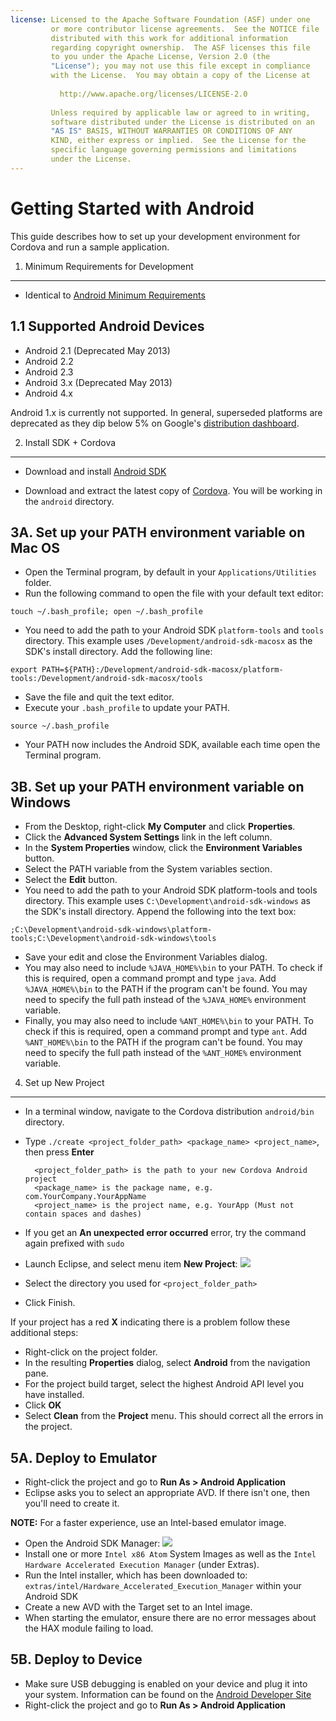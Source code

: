 ```yaml
---
license: Licensed to the Apache Software Foundation (ASF) under one
         or more contributor license agreements.  See the NOTICE file
         distributed with this work for additional information
         regarding copyright ownership.  The ASF licenses this file
         to you under the Apache License, Version 2.0 (the
         "License"); you may not use this file except in compliance
         with the License.  You may obtain a copy of the License at
         
           http://www.apache.org/licenses/LICENSE-2.0
         
         Unless required by applicable law or agreed to in writing,
         software distributed under the License is distributed on an
         "AS IS" BASIS, WITHOUT WARRANTIES OR CONDITIONS OF ANY
         KIND, either express or implied.  See the License for the
         specific language governing permissions and limitations
         under the License.
---
```


Getting Started with Android
============================

This guide describes how to set up your development environment for Cordova and run a sample application.

1. Minimum Requirements for Development
---------------
- Identical to [Android Minimum Requirements](http://developer.android.com/sdk/index.html)

1.1 Supported Android Devices
-------------------------------
- Android 2.1 (Deprecated May 2013)
- Android 2.2
- Android 2.3
- Android 3.x (Deprecated May 2013)
- Android 4.x

Android 1.x is currently not supported.  In general, superseded
platforms are deprecated as they dip below 5% on Google's
[distribution dashboard](http://developer.android.com/about/dashboards/index.html).

2. Install SDK + Cordova
------------------------

- Download and install [Android SDK](http://developer.android.com/sdk/index.html)

- Download and extract the latest copy of [Cordova](http://cordova.apache.org/#download). You will be working in the `android` directory.

3A. Set up your PATH environment variable on Mac OS
---------------------------------------

- Open the Terminal program, by default in your `Applications/Utilities` folder.
- Run the following command to open the file with your default text editor:

`touch ~/.bash_profile; open ~/.bash_profile`

- You need to add the path to your Android SDK `platform-tools` and `tools` directory. This example uses `/Development/android-sdk-macosx` as the SDK's install directory. Add the following line:

`export PATH=${PATH}:/Development/android-sdk-macosx/platform-tools:/Development/android-sdk-macosx/tools`

- Save the file and quit the text editor.
- Execute your `.bash_profile` to update your PATH.

`source ~/.bash_profile`

- Your PATH now includes the Android SDK, available each time open the Terminal program.

3B. Set up your PATH environment variable on Windows
---------------------------------------

- From the Desktop, right-click __My Computer__ and click __Properties__.
- Click the __Advanced System Settings__ link in the left column.
- In the __System Properties__ window, click the __Environment Variables__ button.
- Select the PATH variable from the System variables section.
- Select the __Edit__ button.
- You need to add the path to your Android SDK platform-tools and tools directory. This example uses `C:\Development\android-sdk-windows` as the SDK's install directory. Append the following into the text box:

`;C:\Development\android-sdk-windows\platform-tools;C:\Development\android-sdk-windows\tools`

- Save your edit and close the Environment Variables dialog.
- You may also need to include `%JAVA_HOME%\bin` to your PATH. To check if this is required, open a command prompt and type `java`. Add `%JAVA_HOME%\bin` to the PATH if the program can't be found. You may need to specify the full path instead of the `%JAVA_HOME%` environment variable.
- Finally, you may also need to include `%ANT_HOME%\bin` to your PATH. To check if this is required, open a command prompt and type `ant`. Add `%ANT_HOME%\bin` to the PATH if the program can't be found. You may need to specify the full path instead of the `%ANT_HOME%` environment variable.

4. Set up New Project
--------------------

- In a terminal window, navigate to the Cordova distribution `android/bin` directory.
- Type `./create <project_folder_path> <package_name> <project_name>`, then press **Enter**

        <project_folder_path> is the path to your new Cordova Android project
        <package_name> is the package name, e.g. com.YourCompany.YourAppName
        <project_name> is the project name, e.g. YourApp (Must not contain spaces and dashes)

- If you get an __An unexpected error occurred__ error, try the command again prefixed with `sudo`

- Launch Eclipse, and select menu item **New Project**:
    ![](img/guide/getting-started/android/eclipse_new_project.png)
- Select the directory you used for `<project_folder_path>`
- Click Finish.

If your project has a red __X__ indicating there is a problem follow
these additional steps:

- Right-click on the project folder.
- In the resulting __Properties__ dialog, select __Android__ from the navigation pane.
- For the project build target, select the highest Android API level you have installed.
- Click __OK__
- Select __Clean__ from the __Project__ menu. This should correct all the errors in the project.

5A. Deploy to Emulator
----------------------

- Right-click the project and go to **Run As &gt; Android Application**
- Eclipse asks you to select an appropriate AVD. If there isn't one, then you'll need to create it.

__NOTE:__ For a faster experience, use an Intel-based emulator image.

- Open the Android SDK Manager:
  ![](img/guide/getting-started/android/eclipse_android_sdk_button.png)
- Install one or more `Intel x86 Atom` System Images as well as the `Intel Hardware Accelerated Execution Manager` (under Extras).
- Run the Intel installer, which has been downloaded to: `extras/intel/Hardware_Accelerated_Execution_Manager` within your Android SDK
- Create a new AVD with the Target set to an Intel image.
- When starting the emulator, ensure there are no error messages about the HAX module failing to load.

5B. Deploy to Device
--------------------

- Make sure USB debugging is enabled on your device and plug it into your system. Information can be found on the [Android Developer Site](http://developer.android.com/tools/device.html)
- Right-click the project and go to **Run As &gt; Android Application**

